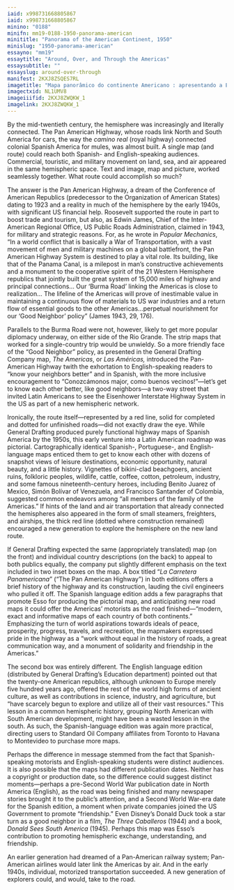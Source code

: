 ```yaml
---
iaid: x998731668805867
iaid: x998731668805867
minino: "0188"
minifn: mm19-0188-1950-panorama-american
minititle: "Panorama of the American Continent, 1950"
minislug: "1950-panorama-american"
essayno: "mm19"
essaytitle: "Around, Over, and Through the Americas"
essaysubtitle: ""
essayslug: around-over-through
manifest: 2KXJ8ZSQES7RL
imagetitle: "Mapa panorâmico do continente Americano : apresentando a Estrada de Rodagem Panamericana e mostrando alguns dos recursos naturais, cenários..."
imagectxid: NL1UMV8
imageiiifid: 2KXJ8ZWQKW_1
imagelink: 2KXJ8ZWQKW_1
---
```


By the mid-twentieth century, the hemisphere was increasingly and literally connected. The Pan American Highway, whose roads link North and South America for cars, the way the _camino real_ (royal highway) connected colonial Spanish America for mules, was almost built. A single map (and route) could reach both Spanish- and English-speaking audiences. Commercial, touristic, and military movement on land, sea, and air appeared in the same hemispheric space. Text and image, map and picture, worked seamlessly together. What route could accomplish so much?

The answer is the Pan American Highway, a dream of the Conference of American Republics (predecessor to the Organization of American States) dating to 1923 and a reality in much of the hemisphere by the early 1940s, with significant US financial help. Roosevelt supported the route in part to boost trade and tourism, but also, as Edwin James, Chief of the Inter-American Regional Office, US Public Roads Administration, claimed in 1943, for military and strategic reasons. For, as he wrote in _Popular Mechanics_, “In a world conflict that is basically a War of Transportation, with a vast movement of men and military machines on a global battlefront, the Pan American Highway System is destined to play a vital role. Its building, like that of the Panama Canal, is a milepost in man’s constructive achievements and a monument to the cooperative spirit of the 21 Western Hemisphere republics that jointly built the great system of 15,000 miles of highway and principal connections… Our ‘Burma Road’ linking the Americas is close to realization… The lifeline of the Americas will prove of inestimable value in maintaining a continuous flow of materials to US war industries and a return flow of essential goods to the other Americas…perpetual nourishment for our ‘Good Neighbor’ policy” (James 1943, 29, 176).

Parallels to the Burma Road were not, however, likely to get more popular diplomacy underway, on either side of the Rio Grande. The strip maps that worked for a single-country trip would be unwieldy. So a more friendly face of the “Good Neighbor” policy, as presented in the General Drafting Company map, _The Americas_, or _Las Américas,_ introduced the Pan-American Highway twith the exhortation to English-speaking readers to “know your neighbors better” and in Spanish, with the more inclusive encouragement to “Conozcámonos major, como buenos vecinos!”—let’s get to know each other better, like good neighbors—a two-way street that invited Latin Americans to see the Eisenhower Interstate Highway System in the US as part of a new hemispheric network.

Ironically, the route itself—represented by a red line, solid for completed and dotted for unfinished roads—did not exactly draw the eye. While General Drafting produced purely functional highway maps of Spanish America by the 1950s, this early venture into a Latin American roadmap was pictorial. Cartographically identical Spanish-, Portuguese-, and English-language maps enticed them to get to know each other with dozens of snapshot views of leisure destinations, economic opportunity, natural beauty, and a little history. Vignettes of bikini-clad beachgoers, ancient ruins, folkloric peoples, wildlife, cattle, coffee, cotton, petroleum, industry, and some famous nineteenth-century heroes, including Benito Juarez of Mexico, Simón Bolívar of Venezuela, and Francisco Santander of Colombia, suggested common endeavors among “all members of the family of the Americas.” If hints of the land and air transportation that already connected the hemispheres also appeared in the form of small steamers, freighters, and airships, the thick red line (dotted where construction remained) encouraged a new generation to explore the hemisphere on the new land route.

If General Drafting expected the same (appropriately translated) map (on the front) and individual country descriptions (on the back) to appeal to both publics equally, the company put slightly different emphasis on the text included in two inset boxes on the map. A box titled “_La Carretera Panamericana_” (“The Pan American Highway”) in both editions offers a brief history of the highway and its construction, lauding the civil engineers who pulled it off. The Spanish language edition adds a few paragraphs that promote Esso for producing the pictorial map, and anticipating new road maps it could offer the Americas’ motorists as the road finished—“modern, exact and informative maps of each country of both continents.” Emphasizing the turn of world aspirations towards ideals of peace, prosperity, progress, travels, and recreation, the mapmakers expressed pride in the highway as a “work without equal in the history of roads, a great communication way, and a monument of solidarity and friendship in the Americas.”

The second box was entirely different. The English language edition (distributed by General Drafting’s Education department) pointed out that the twenty-one American republics, although unknown to Europe merely five hundred years ago, offered the rest of the world high forms of ancient culture, as well as contributions in science, industry, and agriculture, but “have scarcely begun to explore and utilize all of their vast resources.” This lesson in a common hemispheric history, grouping North American with South American development, might have been a wasted lesson in the south. As such, the Spanish-language edition was again more practical, directing users to Standard Oil Company affiliates from Toronto to Havana to Montevideo to purchase more maps.

Perhaps the difference in message stemmed from the fact that Spanish-speaking motorists and English-speaking students were distinct audiences. It is also possible that the maps had different publication dates. Neither has a copyright or production date, so the difference could suggest distinct moments—perhaps a pre-Second World War publication date in North America (English), as the road was being finished and many newspaper stories brought it to the public’s attention, and a Second World War-era date for the Spanish edition, a moment when private companies joined the US Government to promote “friendship.” Even Disney’s Donald Duck took a star turn as a good neighbor in a film, _The Three Caballeros_ (1944) and a book, _Donald Sees South America_ (1945). Perhaps this map was Esso’s contribution to promoting hemispheric exchange, understanding, and friendship.

An earlier generation had dreamed of a Pan-American railway system; Pan-American airlines would later link the Americas by air. And in the early 1940s, individual, motorized transportation succeeded. A new generation of explorers could, and would, take to the road.
